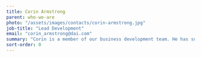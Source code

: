 ```yaml
---
title: Corin Armstrong
parent: who-we-are
photo: "/assets/images/contacts/corin-armstrong.jpg"
job-title: "Lead Development"
email: "corin_armstrong@dai.com"
summary: "Corin is a member of our business development team. He has substantial experience supporting the design, implementation, and management of governance programmes for the U.K. Department for International Development (DFID), the European Commission, the U.S. Agency for International Development, and the World Bank. Much of this experience has been working with civil society to build demand-side pressure for change. With 10 years of experience working on large donor-funded programmes—in addition to design work on programmes such as DRC Security Sector Accountability and Police Reform Programme and the ACP-EU Microfinance Programme—Corin has a practitioner’s understanding of aid policies, delivery mechanisms, and procurement procedures. As Assistant to the Head of Information and Civil Society Department at DFID, he was responsible for political risk analysis in the department’s geographic areas of activity, liaison with civil society groups, and strategic communications."
sort-order: 0
---
```

